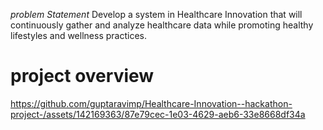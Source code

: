 *problem Statement*
Develop a  system in Healthcare Innovation that will continuously gather and analyze healthcare data while promoting healthy lifestyles and wellness practices.
# project overview 
https://github.com/guptaravimp/Healthcare-Innovation--hackathon-project-/assets/142169363/87e79cec-1e03-4629-aeb6-33e8668df34a
